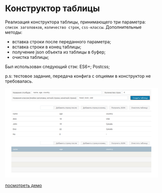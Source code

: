 # Конструктор таблицы

Реализация конструктора таблицы, принимающего три параметра: `список заголовков`,
`количество строк`, `css-классы`. Дополнительные методы:
- вставка строки после переданного параметра;
- вставка строки в конец таблицы;
- получение json объекта из таблицы в буфер;
- очистка таблицы;

Был использован следующий стэк:
ES6+;
Postcss;

p.s: тестовое задание, передача конфига с опциями в конструктор не требовалась.

![alt-text](./src/image/Screenshot.png)

[посмотреть демо](https://mendagazievb.github.io/)